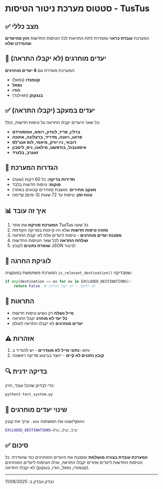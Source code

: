 # סטטוס מערכת ניטור הטיסות - TusTus

## ✅ מצב כללי
המערכת **עובדת כראוי** ומוגדרת לתת התראות לכל הטיסות החדשות **חוץ מהיעדים שהגדרנו שלא**.

## 🎯 יעדים מוחרגים (לא יקבלו התראה)
המערכת מוגדרת עם **4 יעדים מוחרגים**:
- **קטמנדו** (נפאל)
- **נפאל** 
- **הודו**
- **בנגקוק** (תאילנד)

## ✅ יעדים במעקב (יקבלו התראה)
כל שאר היעדים יקבלו התראה על טיסות חדשות, כולל:
- **ברלין, פריז, לונדון, רומא, אמסטרדם**
- **פראג, ויאנה, מדריד, ברצלונה, אתונה**
- **דובאי, ניו יורק, מיאמי, לוס אנג'לס**
- **איסטנבול, בודפשט, מילאנו, ניס, ליסבון**
- **זאגרב, בלגרד**

## 🔧 הגדרות המערכת
- **תדירות בדיקה**: כל 60 דקות (שעה)
- **פוקוס**: טיסות חדשות בלבד
- **מעקב מחירים**: מושבת (מחירים קבועים באתר)
- **טווח זמן**: טיסות עד 72 שעות (3 ימים) קדימה

## 📊 איך זה עובד
1. **המערכת סורקת** את אתר TusTus כל שעה
2. **מזהה טיסות חדשות** שלא היו קיימות בסריקה הקודמת
3. **מסננת יעדים מוחרגים** - טיסות ליעדים אלה לא יקבלו התראה
4. **שולחת התראה** לכל שאר הטיסות החדשות
5. **שומרת נתונים** לקובץ JSON לניטור

## 🚫 לוגיקת החרגה
המערכת משתמשת בפונקציה `is_relevant_destination()` שמבדיקה:
```python
if any(destination == ex for ex in EXCLUDED_DESTINATIONS):
    return False  # לא רלוונטי - לא יקבל התראה
```

## 📧 התראות
- **מייל נשלח** רק כשיש טיסות חדשות
- **כל יעד לא מוחרג** יקבל התראה
- **יעדים מוחרגים** לא יקבלו התראה לעולם

## ⚠️ אזהרות
1. **נתוני מייל לא מוגדרים** - יש להגדיר ב-.env
2. **קובץ נתונים לא קיים** - ייווצר בביצוע סריקה ראשונה

## 🔍 בדיקה ידנית
כדי לבדוק שהכל עובד, הרץ:
```bash
python3 test_system.py
```

## 📝 שינוי יעדים מוחרגים
ערוך את קובץ `.env` והוסף/שנה את המשתנה:
```bash
EXCLUDED_DESTINATIONS=יעד1,יעד2,יעד3
```

## ✅ סיכום
**המערכת עובדת בצורה מושלמת** ומסננת את היעדים המוחרגים כפי שהגדרת. כל הטיסות החדשות ליעדים אחרים יקבלו התראה, ואילו הטיסות ליעדים המוחרגים (קטמנדו, נפאל, הודו, בנגקוק) לא יקבלו התראה.

---
*נבדק ונבדק ב: 11/08/2025*